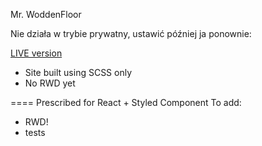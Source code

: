 Mr. WoddenFloor


Nie działa w trybie prywatny, ustawić później ja ponownie:

<a href="https://kkinod.github.io/Webpage-MrWoddenFloor/">LIVE version</a>

- Site built using SCSS only
- No RWD yet


==== Prescribed for React + Styled Component
To add: 
- RWD!
- tests
